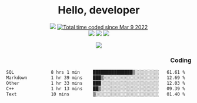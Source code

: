# <div align='center' >Hello, developer</div>

<div align='center'>
  <a ><img src="https://img.shields.io/badge/dynamic/json?url=https%3A%2F%2Fapi.swo.moe%2Fstats%2Fgithub%2FFree-Aaron-Li&query=count&color=181717&label=GitHub&labelColor=282c34&logo=github&suffix=+follows&cacheSeconds=3600"></a>
  <a href="https://wakatime.com/@fe40087f-8eae-48dc-9950-ad0633db1591"><img src="https://wakatime.com/badge/user/fe40087f-8eae-48dc-9950-ad0633db1591.svg" alt="Total time coded since Mar 9 2022" /></a>
</div>
<div align='center'>
  <a><img src="https://img.shields.io/badge/C%2FC%2B%2B%20-%20%2375664D"></a> 
  <a><img src="https://img.shields.io/badge/Kotlin%20-%20%2375664D"></a> 
  <a><img src="https://img.shields.io/badge/Shell-75664D"></a> 
</div>

<p align="center">
  <img src="https://readme-typing-svg.demolab.com/?lines=你好!+开发者;Hello!+ developer&font=Fira%20Code&center=true&width=380&height=50&duration=4000&pause=1000">
</p>


<div align='right'>
  <h3>Coding</h3>
</div>

<!--START_SECTION:waka-->

```txt
SQL              8 hrs 1 min     ███████████████▒░░░░░░░░░   61.61 %
Markdown         1 hr 39 mins    ███▒░░░░░░░░░░░░░░░░░░░░░   12.69 %
Other            1 hr 33 mins    ███░░░░░░░░░░░░░░░░░░░░░░   12.03 %
C++              1 hr 13 mins    ██▒░░░░░░░░░░░░░░░░░░░░░░   09.39 %
Text             10 mins         ▒░░░░░░░░░░░░░░░░░░░░░░░░   01.40 %
```

<!--END_SECTION:waka-->




